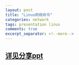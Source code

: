 ```yaml
---
layout: post
title: "Linux网络命令"
categories: network
tags: presentation linux
comments: true
excerpt_separator: <!--more-->
---
```

<!--more-->

## [详见分享ppt](/resources/presentation/linux网络命令.pdf)
